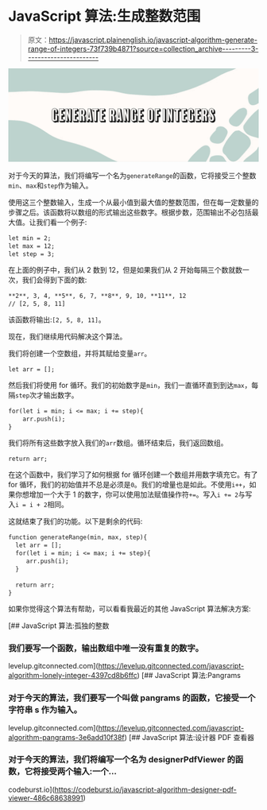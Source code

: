 # JavaScript 算法:生成整数范围

> 原文：<https://javascript.plainenglish.io/javascript-algorithm-generate-range-of-integers-73f739b4871?source=collection_archive---------3----------------------->

![](img/7f6337b9abd796605281b25730dd8bec.png)

对于今天的算法，我们将编写一个名为`generateRange`的函数，它将接受三个整数`min`、`max`和`step`作为输入。

使用这三个整数输入，生成一个从最小值到最大值的整数范围，但在每一定数量的步骤之后。该函数将以数组的形式输出这些数字。根据步数，范围输出不必包括最大值。让我们看一个例子:

```
let min = 2;
let max = 12;
let step = 3;
```

在上面的例子中，我们从 2 数到 12，但是如果我们从 2 开始每隔三个数就数一次，我们会得到下面的数:

```
**2**, 3, 4, **5**, 6, 7, **8**, 9, 10, **11**, 12
// [2, 5, 8, 11]
```

该函数将输出:`[2, 5, 8, 11]`。

现在，我们继续用代码解决这个算法。

我们将创建一个空数组，并将其赋给变量`arr`。

```
let arr = [];
```

然后我们将使用 for 循环。我们的初始数字是`min`，我们一直循环直到到达`max`，每隔`step`次才输出数字。

```
for(let i = min; i <= max; i += step){
    arr.push(i);
}
```

我们将所有这些数字放入我们的`arr`数组。循环结束后，我们返回数组。

```
return arr;
```

在这个函数中，我们学习了如何根据 for 循环创建一个数组并用数字填充它。有了 for 循环，我们的初始值并不总是必须是`0`。我们的增量也是如此。不使用`i++`，如果你想增加一个大于 1 的数字，你可以使用加法赋值操作符`+=`。写入`i += 2`与写入`i = i + 2`相同。

这就结束了我们的功能。以下是剩余的代码:

```
function generateRange(min, max, step){
  let arr = [];
  for(let i = min; i <= max; i += step){
     arr.push(i);
  }

  return arr;
}
```

如果你觉得这个算法有帮助，可以看看我最近的其他 JavaScript 算法解决方案:

[](https://levelup.gitconnected.com/javascript-algorithm-lonely-integer-4397cd8b6ffc) [## JavaScript 算法:孤独的整数

### 我们要写一个函数，输出数组中唯一没有重复的数字。

levelup.gitconnected.com](https://levelup.gitconnected.com/javascript-algorithm-lonely-integer-4397cd8b6ffc) [](https://levelup.gitconnected.com/javascript-algorithm-pangrams-3e6add10f38f) [## JavaScript 算法:Pangrams

### 对于今天的算法，我们要写一个叫做 pangrams 的函数，它接受一个字符串 s 作为输入。

levelup.gitconnected.com](https://levelup.gitconnected.com/javascript-algorithm-pangrams-3e6add10f38f) [](https://codeburst.io/javascript-algorithm-designer-pdf-viewer-486c68638991) [## JavaScript 算法:设计器 PDF 查看器

### 对于今天的算法，我们将编写一个名为 designerPdfViewer 的函数，它将接受两个输入:一个…

codeburst.io](https://codeburst.io/javascript-algorithm-designer-pdf-viewer-486c68638991)